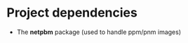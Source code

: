 Project dependencies
====================

* The **netpbm** package (used to handle ppm/pnm images)
